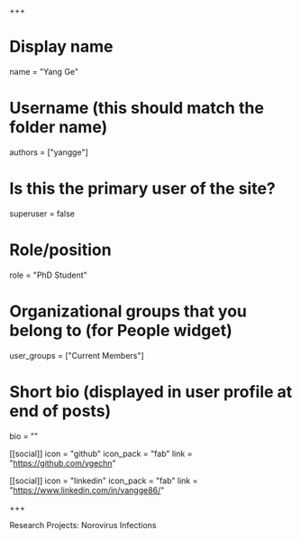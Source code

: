 +++
# Display name
name = "Yang Ge"

# Username (this should match the folder name)
authors = ["yangge"]

# Is this the primary user of the site?
superuser = false

# Role/position
role = "PhD Student"

# Organizational groups that you belong to (for People widget)
user_groups = ["Current Members"]

# Short bio (displayed in user profile at end of posts)
bio = ""

[[social]]
  icon = "github"
  icon_pack = "fab"
  link = "https://github.com/ygechn"

[[social]]
  icon = "linkedin"
  icon_pack = "fab"
  link = "https://www.linkedin.com/in/yangge86/"

+++

Research Projects: Norovirus Infections